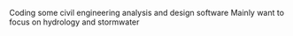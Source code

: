 Coding some civil engineering analysis and design software
Mainly want to focus on hydrology and stormwater
